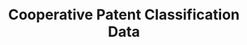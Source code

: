 ---
layout: default
bigquery: https://console.cloud.google.com/bigquery?p=patents-public-data&d=cpc&page=dataset
citation: '“Cooperative Patent Classification” by the EPO and USPTO, for public use. '
contributors: EPO, USPTO
cost: None
description: Cooperative Patent Classification Data contains the scheme and definitions
  of the Cooperative Patent Classification system for classifying patent documents.
  The CPC is the result of a partnership between the EPO and the USPTO in their joint
  effort to develop a common, internationally compatible classification system for
  technical documents, in particular patent publications, which will be used by both
  offices in the patent granting process
documentation: https://www.cooperativepatentclassification.org/cpcSchemeAndDefinitions
last_edit: 04/12/2022, 04:56:27
location: https://www.cooperativepatentclassification.org/index
maintained_by: USPTO, EPO
schema_fields:
- status
- childGroups
- title_full
- additional_only
- informative_references
- date_revised
- child_groups
- residual_references
- ipcConcordant
- titlePart
- applicationReferences
- children
- application_references
- glossary
- synonyms
- ipc_concordant
- definition
- dateRevised
- residualReferences
- breakdownCode
- title_part
- parents
- breakdown_code
- limiting_references
- titleFull
- sizeCache
- notAllocatable
- level
- symbol
- limitingReferences
- informativeReferences
- not_allocatable
shortname: cooperative_patent_classification
tags:
- patents
- science
title: Cooperative Patent Classification Data
uuid: 984374a7-16e9-4b35-9445-458daceb01bf
---